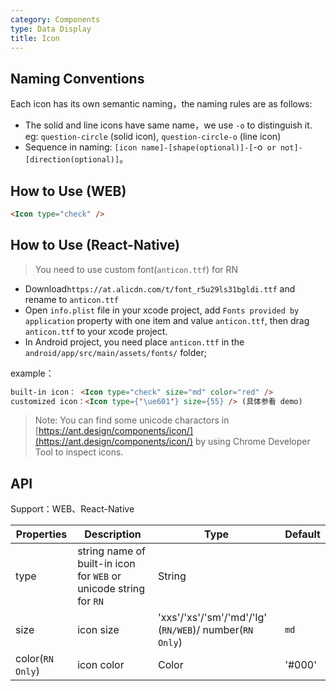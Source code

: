 ```yaml
---
category: Components
type: Data Display
title: Icon
---
```


## Naming Conventions

Each icon has its own semantic naming，the naming rules are as follows:

- The solid and line icons have same name，we use `-o` to distinguish it. eg: `question-circle` (solid icon), `question-circle-o` (line icon)
- Sequence in naming: `[icon name]-[shape(optional)]-[`-o` or not]-[direction(optional)]`。

## How to Use (WEB)


```html
<Icon type="check" />
```


## How to Use (React-Native)

> You need to use custom font(`anticon.ttf`) for RN

- Download`https://at.alicdn.com/t/font_r5u29ls31bgldi.ttf` and rename to `anticon.ttf`
- Open `info.plist` file in your xcode project, add `Fonts provided by application` property with one item and value `anticon.ttf`, then drag `anticon.ttf` to your xcode project.
- In Android project, you need place `anticon.ttf` in the `android/app/src/main/assets/fonts/` folder;

example：

```html
built-in icon： <Icon type="check" size="md" color="red" />
customized icon：<Icon type={'\ue601'} size={55} /> (具体参看 demo)
```
> Note: You can find some unicode charactors in [https://ant.design/components/icon/](https://ant.design/components/icon/) by using Chrome Developer Tool to inspect icons.

## API

Support：WEB、React-Native

| Properties        | Description           | Type            | Default       |
|------------|----------------|----------------|--------------|
| type    |   string name of built-in icon for `WEB` or unicode string for `RN`    | String   |
| size    |   icon size     | 'xxs'/'xs'/'sm'/'md'/'lg' (`RN/WEB`)/ number(`RN Only`)  | `md` |
| color(`RN Only`) | icon color  | Color | '#000' |
